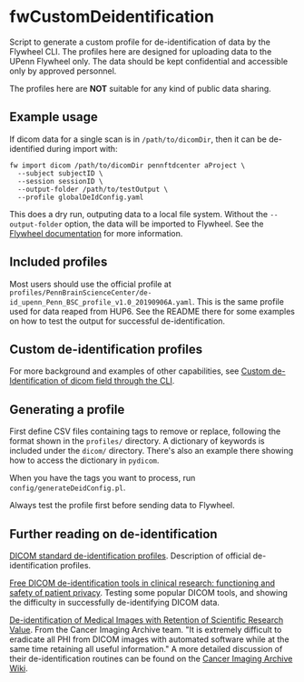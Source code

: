 # fwCustomDeidentification

Script to generate a custom profile for de-identification of data by the Flywheel CLI.
The profiles here are designed for uploading data to the UPenn Flywheel only. The data
should be kept confidential and accessible only by approved personnel. 

The profiles here are **NOT** suitable for any kind of public data sharing.

## Example usage 

If dicom data for a single scan is in `/path/to/dicomDir`, then it can
be de-identified during import with:

```
fw import dicom /path/to/dicomDir pennftdcenter aProject \
  --subject subjectID \
  --session sessionID \
  --output-folder /path/to/testOutput \
  --profile globalDeIdConfig.yaml
```

This does a dry run, outputing data to a local file system. Without
the `--output-folder` option, the data will be imported to
Flywheel. See the [Flywheel documentation](https://docs.flywheel.io/hc/en-us/articles/360008548134-CLI-Command-import-dicom-)
for more information.


## Included profiles

Most users should use the official profile at
`profiles/PennBrainScienceCenter/de-id_upenn_Penn_BSC_profile_v1.0_20190906A.yaml`. This
is the same profile used for data reaped from HUP6. See the README
there for some examples on how to test the output for successful
de-identification.


## Custom de-identification profiles

For more background and examples of other capabilities, see [Custom
de-Identification of dicom field through the CLI](https://docs.flywheel.io/hc/en-us/articles/360008972493-Custom-de-Identification-of-dicom-field-through-the-CLI). 


## Generating a profile

First define CSV files containing tags to remove or replace, following the format shown in
the `profiles/` directory. A dictionary of keywords is included under the `dicom/`
directory. There's also an example there showing how to access the dictionary in
`pydicom`. 

When you have the tags you want to process, run
`config/generateDeidConfig.pl`.

Always test the profile first before sending data to Flywheel.


## Further reading on de-identification

[DICOM standard de-identification
profiles](http://dicom.nema.org/medical/dicom/current/output/html/part15.html#chapter_E). Description of official de-identification profiles.

[Free DICOM de-identification tools in clinical research: functioning and safety of
patient privacy](https://www.ncbi.nlm.nih.gov/pmc/articles/PMC4636522/). Testing some
popular DICOM tools, and showing the difficulty in successfully de-identifying DICOM data.

[De-identification of Medical Images with Retention of Scientific Research
Value](https://pubs.rsna.org/doi/full/10.1148/rg.2015140244). From the Cancer Imaging
Archive team. "It is extremely difficult to eradicate all PHI from DICOM images with
automated software while at the same time retaining all useful information." A more
detailed discussion of their de-identification routines can be found on the [Cancer Imaging
Archive Wiki](https://wiki.cancerimagingarchive.net/display/Public/Submission+and+De-identification+Overview). 



